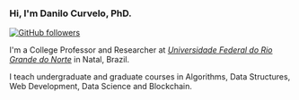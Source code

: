 ### Hi, I'm Danilo Curvelo, PhD. 
[![GitHub followers](https://img.shields.io/github/followers/danilocurvelo.svg?style=social&label=Follow)](https://github.com/danilocurvelo?tab=followers)

I'm a College Professor and Researcher at [_Universidade Federal do Rio Grande do Norte_](http://ufrn.br) in Natal, Brazil.

I teach undergraduate and graduate courses in Algorithms, Data Structures, Web Development, Data Science and Blockchain.
